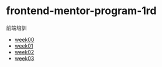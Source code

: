 # frontend-mentor-program-1rd
前端培訓

- [week00](https://github.com/dpes8693/frontend-mentor-program-1rd/tree/main/week/week00)
- [week01](https://github.com/dpes8693/frontend-mentor-program-1rd/tree/main/week/week01)
- [week02](https://github.com/dpes8693/frontend-mentor-program-1rd/tree/main/week/week02)
- [week03](https://github.com/dpes8693/frontend-mentor-program-1rd/tree/main/week/week03)